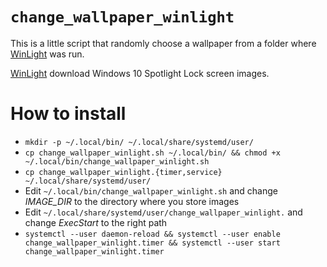 ``change_wallpaper_winlight``
=================

This is a little script that randomly choose a wallpaper from a folder where [WinLight](https://github.com/Biswa96/WinLight/) was run.

[WinLight](https://github.com/Biswa96/WinLight/) download Windows 10 Spotlight Lock screen images.

# How to install
*   `mkdir -p ~/.local/bin/ ~/.local/share/systemd/user/`
*   `cp change_wallpaper_winlight.sh ~/.local/bin/ && chmod +x ~/.local/bin/change_wallpaper_winlight.sh `
*   `cp change_wallpaper_winlight.{timer,service} ~/.local/share/systemd/user/`
*   Edit `~/.local/bin/change_wallpaper_winlight.sh` and change *IMAGE_DIR* to the directory where you store images
*   Edit `~/.local/share/systemd/user/change_wallpaper_winlight.` and change *ExecStart* to the right path
*   `systemctl --user daemon-reload && systemctl --user enable change_wallpaper_winlight.timer && systemctl --user start change_wallpaper_winlight.timer`

